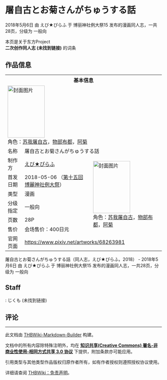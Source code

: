 # 屠自古とお菊さんがちゅうする話

<!-- source html: G:\repos\THBWiki-Markdown-Builder\THBWikiMarkdown\Temp\main\a\ac\ns0%3A%E5%B1%A0%E8%87%AA%E5%8F%A4%E3%81%A8%E3%81%8A%E8%8F%8A%E3%81%95%E3%82%93%E3%81%8C%E3%81%A1%E3%82%85%E3%81%86%E3%81%99%E3%82%8B%E8%A9%B1.html -->

2018年5月6日 由 えび★ぴらふ 于 博丽神社例大祭15 发布的漫画同人志，一共28页，分级为 一般向

本页是关于东方Project  
 **二次创作同人志 (未找到链接)** 的词条

## 作品信息

<table><tbody><tr><th colspan="3">基本信息</th></tr><tr><td class="cover-artwork-mobile" colspan="2"><a href="./文件-屠自古とお菊さんがちゅうする話封面.jpg.md" class="image" title="封面图片"><img alt="封面图片" src="https://upload.thwiki.cc/thumb/3/37/%E5%B1%A0%E8%87%AA%E5%8F%A4%E3%81%A8%E3%81%8A%E8%8F%8A%E3%81%95%E3%82%93%E3%81%8C%E3%81%A1%E3%82%85%E3%81%86%E3%81%99%E3%82%8B%E8%A9%B1%E5%B0%81%E9%9D%A2.jpg/119px-%E5%B1%A0%E8%87%AA%E5%8F%A4%E3%81%A8%E3%81%8A%E8%8F%8A%E3%81%95%E3%82%93%E3%81%8C%E3%81%A1%E3%82%85%E3%81%86%E3%81%99%E3%82%8B%E8%A9%B1%E5%B0%81%E9%9D%A2.jpg" decoding="async" loading="lazy" width="119" height="168" srcset="https://upload.thwiki.cc/thumb/3/37/%E5%B1%A0%E8%87%AA%E5%8F%A4%E3%81%A8%E3%81%8A%E8%8F%8A%E3%81%95%E3%82%93%E3%81%8C%E3%81%A1%E3%82%85%E3%81%86%E3%81%99%E3%82%8B%E8%A9%B1%E5%B0%81%E9%9D%A2.jpg/178px-%E5%B1%A0%E8%87%AA%E5%8F%A4%E3%81%A8%E3%81%8A%E8%8F%8A%E3%81%95%E3%82%93%E3%81%8C%E3%81%A1%E3%82%85%E3%81%86%E3%81%99%E3%82%8B%E8%A9%B1%E5%B0%81%E9%9D%A2.jpg 1.5x, https://upload.thwiki.cc/thumb/3/37/%E5%B1%A0%E8%87%AA%E5%8F%A4%E3%81%A8%E3%81%8A%E8%8F%8A%E3%81%95%E3%82%93%E3%81%8C%E3%81%A1%E3%82%85%E3%81%86%E3%81%99%E3%82%8B%E8%A9%B1%E5%B0%81%E9%9D%A2.jpg/238px-%E5%B1%A0%E8%87%AA%E5%8F%A4%E3%81%A8%E3%81%8A%E8%8F%8A%E3%81%95%E3%82%93%E3%81%8C%E3%81%A1%E3%82%85%E3%81%86%E3%81%99%E3%82%8B%E8%A9%B1%E5%B0%81%E9%9D%A2.jpg 2x" data-file-width="650" data-file-height="918"></a><div class="cover-char">角色：<a href="./苏我屠自古.md" title="苏我屠自古">苏我屠自古</a>，<a href="./物部布都.md" title="物部布都">物部布都</a>，<a href="/index.php?title=%E9%98%BF%E8%8F%8A&amp;action=edit&amp;redlink=1" class="new" title="阿菊（页面不存在）">阿菊</a></div></td>
</tr><tr><td class="label">名称</td><td colspan="2"> 屠自古とお菊さんがちゅうする話 </td></tr><tr><td class="label">制作方</td><td><a href="./えび★ぴらふ.md" title="えび★ぴらふ">えび★ぴらふ</a></td><td class="cover-artwork" rowspan="6" style="min-width:168px;"><a href="./文件-屠自古とお菊さんがちゅうする話封面.jpg.md" class="image" title="封面图片"><img alt="封面图片" src="https://upload.thwiki.cc/thumb/3/37/%E5%B1%A0%E8%87%AA%E5%8F%A4%E3%81%A8%E3%81%8A%E8%8F%8A%E3%81%95%E3%82%93%E3%81%8C%E3%81%A1%E3%82%85%E3%81%86%E3%81%99%E3%82%8B%E8%A9%B1%E5%B0%81%E9%9D%A2.jpg/119px-%E5%B1%A0%E8%87%AA%E5%8F%A4%E3%81%A8%E3%81%8A%E8%8F%8A%E3%81%95%E3%82%93%E3%81%8C%E3%81%A1%E3%82%85%E3%81%86%E3%81%99%E3%82%8B%E8%A9%B1%E5%B0%81%E9%9D%A2.jpg" decoding="async" loading="lazy" width="119" height="168" srcset="https://upload.thwiki.cc/thumb/3/37/%E5%B1%A0%E8%87%AA%E5%8F%A4%E3%81%A8%E3%81%8A%E8%8F%8A%E3%81%95%E3%82%93%E3%81%8C%E3%81%A1%E3%82%85%E3%81%86%E3%81%99%E3%82%8B%E8%A9%B1%E5%B0%81%E9%9D%A2.jpg/178px-%E5%B1%A0%E8%87%AA%E5%8F%A4%E3%81%A8%E3%81%8A%E8%8F%8A%E3%81%95%E3%82%93%E3%81%8C%E3%81%A1%E3%82%85%E3%81%86%E3%81%99%E3%82%8B%E8%A9%B1%E5%B0%81%E9%9D%A2.jpg 1.5x, https://upload.thwiki.cc/thumb/3/37/%E5%B1%A0%E8%87%AA%E5%8F%A4%E3%81%A8%E3%81%8A%E8%8F%8A%E3%81%95%E3%82%93%E3%81%8C%E3%81%A1%E3%82%85%E3%81%86%E3%81%99%E3%82%8B%E8%A9%B1%E5%B0%81%E9%9D%A2.jpg/238px-%E5%B1%A0%E8%87%AA%E5%8F%A4%E3%81%A8%E3%81%8A%E8%8F%8A%E3%81%95%E3%82%93%E3%81%8C%E3%81%A1%E3%82%85%E3%81%86%E3%81%99%E3%82%8B%E8%A9%B1%E5%B0%81%E9%9D%A2.jpg 2x" data-file-width="650" data-file-height="918"></a><div class="cover-char">角色：<a href="./苏我屠自古.md" title="苏我屠自古">苏我屠自古</a>，<a href="./物部布都.md" title="物部布都">物部布都</a>，<a href="/index.php?title=%E9%98%BF%E8%8F%8A&amp;action=edit&amp;redlink=1" class="new" title="阿菊（页面不存在）">阿菊</a></div></td>
</tr><tr><td class="label">首发日期</td><td>2018-05-06&#160;（<a href="/展会作品列表?e=%E5%8D%9A%E4%B8%BD%E7%A5%9E%E7%A4%BE%E4%BE%8B%E5%A4%A7%E7%A5%AD%2315">第十五回 博麗神社例大祭</a>）</td></tr><tr><td class="label">类型</td><td>漫画</td></tr><tr><td class="label">分级指定</td><td>一般向</td></tr><tr><td class="label">页数</td><td>28P</td></tr><tr><td class="label">售价</td><td>会场售价：400日元</td></tr>
<tr><td class="label">官网页面</td><td colspan="2"><a rel="nofollow" class="external free" href="https://www.pixiv.net/artworks/68263981">https://www.pixiv.net/artworks/68263981</a></td></tr></tbody></table>

屠自古とお菊さんがちゅうする話（同人志，えび★ぴらふ，2018） - 2018年5月6日 由 えび★ぴらふ 于 博丽神社例大祭15 发布的漫画同人志，一共28页，分级为 一般向

## Staff
: じくも (未找到链接)


## 评论




---

此文档由 [THBWiki-Markdown-Builder](https://github.com/Delsin-Yu/THBWiki-Markdown-Builder) 构建。

文档中的所有内容除特殊注明外，均在 [**知识共享(Creative Commons) 署名-非商业性使用-相同方式共享 3.0 协议**](https://creativecommons.org/licenses/by-sa/3.0/deed.zh-hans) 下提供，附加条款亦可能应用。

引用类型与其他类型作品版权归原作者所有，如有作者授权则遵照授权协议使用。

详细请查阅 [THBWiki：免责声明](https://thbwiki.cc/THBWiki:%E5%85%8D%E8%B4%A3%E5%A3%B0%E6%98%8E)。

